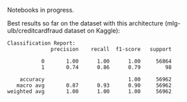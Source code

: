 Notebooks in progress.

Best results so far on the dataset with this architecture (mlg-ulb/creditcardfraud dataset on Kaggle):
```
Classification Report:
              precision    recall  f1-score   support

           0       1.00      1.00      1.00     56864
           1       0.74      0.86      0.79        98

    accuracy                           1.00     56962
   macro avg       0.87      0.93      0.90     56962
weighted avg       1.00      1.00      1.00     56962
```